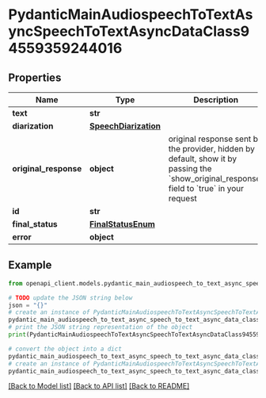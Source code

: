 # PydanticMainAudiospeechToTextAsyncSpeechToTextAsyncDataClass94559359244016


## Properties

Name | Type | Description | Notes
------------ | ------------- | ------------- | -------------
**text** | **str** |  | 
**diarization** | [**SpeechDiarization**](SpeechDiarization.md) |  | 
**original_response** | **object** | original response sent by the provider, hidden by default, show it by passing the &#x60;show_original_response&#x60; field to &#x60;true&#x60; in your request | [optional] 
**id** | **str** |  | 
**final_status** | [**FinalStatusEnum**](FinalStatusEnum.md) |  | 
**error** | **object** |  | [optional] 

## Example

```python
from openapi_client.models.pydantic_main_audiospeech_to_text_async_speech_to_text_async_data_class94559359244016 import PydanticMainAudiospeechToTextAsyncSpeechToTextAsyncDataClass94559359244016

# TODO update the JSON string below
json = "{}"
# create an instance of PydanticMainAudiospeechToTextAsyncSpeechToTextAsyncDataClass94559359244016 from a JSON string
pydantic_main_audiospeech_to_text_async_speech_to_text_async_data_class94559359244016_instance = PydanticMainAudiospeechToTextAsyncSpeechToTextAsyncDataClass94559359244016.from_json(json)
# print the JSON string representation of the object
print(PydanticMainAudiospeechToTextAsyncSpeechToTextAsyncDataClass94559359244016.to_json())

# convert the object into a dict
pydantic_main_audiospeech_to_text_async_speech_to_text_async_data_class94559359244016_dict = pydantic_main_audiospeech_to_text_async_speech_to_text_async_data_class94559359244016_instance.to_dict()
# create an instance of PydanticMainAudiospeechToTextAsyncSpeechToTextAsyncDataClass94559359244016 from a dict
pydantic_main_audiospeech_to_text_async_speech_to_text_async_data_class94559359244016_form_dict = pydantic_main_audiospeech_to_text_async_speech_to_text_async_data_class94559359244016.from_dict(pydantic_main_audiospeech_to_text_async_speech_to_text_async_data_class94559359244016_dict)
```
[[Back to Model list]](../README.md#documentation-for-models) [[Back to API list]](../README.md#documentation-for-api-endpoints) [[Back to README]](../README.md)


